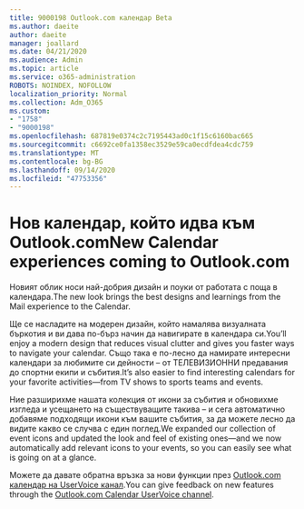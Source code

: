 ```yaml
---
title: 9000198 Outlook.com календар Beta
ms.author: daeite
author: daeite
manager: joallard
ms.date: 04/21/2020
ms.audience: Admin
ms.topic: article
ms.service: o365-administration
ROBOTS: NOINDEX, NOFOLLOW
localization_priority: Normal
ms.collection: Adm_O365
ms.custom:
- "1758"
- "9000198"
ms.openlocfilehash: 687819e0374c2c7195443ad0c1f15c6160bac665
ms.sourcegitcommit: c6692ce0fa1358ec3529e59ca0ecdfdea4cdc759
ms.translationtype: MT
ms.contentlocale: bg-BG
ms.lasthandoff: 09/14/2020
ms.locfileid: "47753356"
---
```

# <a name="new-calendar-experiences-coming-to-outlookcom"></a><span data-ttu-id="24504-102">Нов календар, който идва към Outlook.com</span><span class="sxs-lookup"><span data-stu-id="24504-102">New Calendar experiences coming to Outlook.com</span></span>

<span data-ttu-id="24504-103">Новият облик носи най-добрия дизайн и поуки от работата с поща в календара.</span><span class="sxs-lookup"><span data-stu-id="24504-103">The new look brings the best designs and learnings from the Mail experience to the Calendar.</span></span>

<span data-ttu-id="24504-104">Ще се насладите на модерен дизайн, който намалява визуалната бъркотия и ви дава по-бърз начин да навигирате в календара си.</span><span class="sxs-lookup"><span data-stu-id="24504-104">You’ll enjoy a modern design that reduces visual clutter and gives you faster ways to navigate your calendar.</span></span> <span data-ttu-id="24504-105">Също така е по-лесно да намирате интересни календари за любимите си дейности – от ТЕЛЕВИЗИОННИ предавания до спортни екипи и събития.</span><span class="sxs-lookup"><span data-stu-id="24504-105">It’s also easier to find interesting calendars for your favorite activities—from TV shows to sports teams and events.</span></span>

<span data-ttu-id="24504-106">Ние разширихме нашата колекция от икони за събития и обновихме изгледа и усещането на съществуващите такива – и сега автоматично добавяме подходящи икони към вашите събития, за да можете лесно да видите какво се случва с един поглед.</span><span class="sxs-lookup"><span data-stu-id="24504-106">We expanded our collection of event icons and updated the look and feel of existing ones—and we now automatically add relevant icons to your events, so you can easily see what is going on at a glance.</span></span>

<span data-ttu-id="24504-107">Можете да давате обратна връзка за нови функции през [Outlook.com календар на UserVoice канал](https://go.microsoft.com/fwlink/?linkid=2103075).</span><span class="sxs-lookup"><span data-stu-id="24504-107">You can give feedback on new features through the [Outlook.com Calendar UserVoice channel](https://go.microsoft.com/fwlink/?linkid=2103075).</span></span>